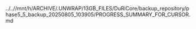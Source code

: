 ../..//mnt/h/ARCHIVE/.UNWRAP/13GB_FILES/DuRiCore/backup_repository/phase5_5_backup_20250805_103905/PROGRESS_SUMMARY_FOR_CURSOR.md
